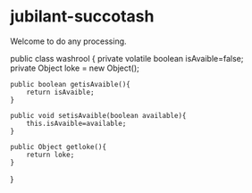 # jubilant-succotash
Welcome to do any processing.


public class washrool {
	private volatile boolean isAvaible=false;	
	private  Object loke = new Object();		
	
	public boolean getisAvaible(){				
		return isAvaible;
	}
		
	public void setisAvaible(boolean available){
		this.isAvaible=available;
	}
	
	public Object getloke(){	
		return loke;
	}
}
